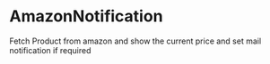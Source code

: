 # AmazonNotification
Fetch Product from amazon and show the current price and set mail notification if required
